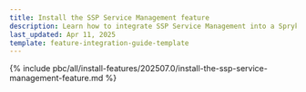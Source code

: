 ```yaml
---
title: Install the SSP Service Management feature
description: Learn how to integrate SSP Service Management into a Spryker project
last_updated: Apr 11, 2025
template: feature-integration-guide-template
---
```


{% include pbc/all/install-features/202507.0/install-the-ssp-service-management-feature.md %} <!-- To edit, see /_includes/pbc/all/install-features/202507.0/install-the-ssp-service-management-feature.md -->
